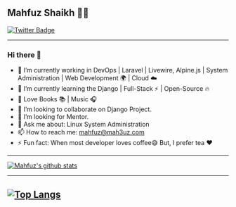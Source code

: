 ## Mahfuz Shaikh 👨‍💻
[![Twitter Badge](https://img.shields.io/twitter/url?label=mah3uz&style=social&url=https%3A%2F%2Ftwitter.com%2Fmah3uz)](https://twitter.com/mah3uz) 

---------------------------------------------------------------------------------------------------------------------------------------------------------------------------------
### Hi there 👋 
- 🔭 I’m currently working in DevOps | Laravel | Livewire, Alpine.js | System Administration | Web Development 🌍 | Cloud :cloud:
- 🌱 I’m currently learning the Django | Full-Stack :zap: | Open-Source :fire:	
- 💝 Love Books :books: | Music :headphones:
- 👯 I’m looking to collaborate on Django Project.
- 🤔 I’m looking for Mentor.
- 💬 Ask me about: Linux System Administration
- 📫 How to reach me: mahfuz@mah3uz.com
- ⚡ Fun fact: When most developer loves coffee:sweat_smile: But, I prefer tea :heart: 


---------------------------------------------------------------------------------------------------------------------------------------------------------------------------------

[![Mahfuz's github stats](https://github-readme-stats.vercel.app/api?username=mah3uz&count_private=true&show_icons=true&title_color=fff&icon_color=79ff97&text_color=9f9f9f&bg_color=151515)](https://github.com/mah3uz)

-------------------------------------------------------------------------------------------------------------------------------------------------------------------------------
[![Top Langs](https://github-readme-stats.vercel.app/api/top-langs/?username=mah3uz&layout=compact)](https://github.com/mah3uz)
-------------------------------------------------------------------------------------------------------------------------------------------------------------------------------


